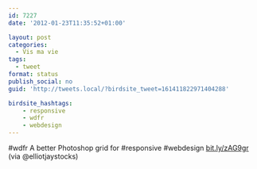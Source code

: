 ```yaml
---
id: 7227
date: '2012-01-23T11:35:52+01:00'

layout: post
categories:
  - Vis ma vie
tags:
  - tweet
format: status
publish_social: no
guid: 'http://tweets.local/?birdsite_tweet=161411822971404288'

birdsite_hashtags:
    - responsive
    - wdfr
    - webdesign
---
```


\#wdfr A better Photoshop grid for #responsive #webdesign [bit.ly/zAG9gr](http://bit.ly/zAG9gr) (via @elliotjaystocks)
